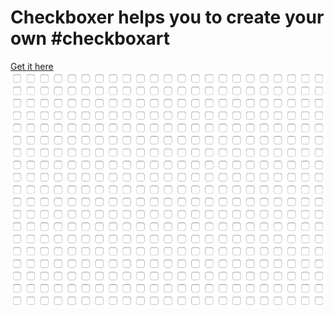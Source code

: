 # Checkboxer helps you to create your own #checkboxart
[Get it here](https://volorf.github.io/checkboxer)
![Checkboxer](/images/checkboxer@2x.gif)
